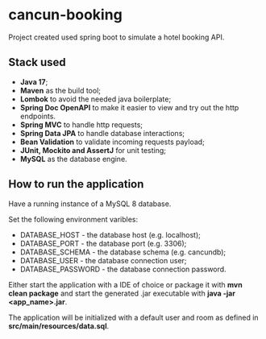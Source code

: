 # cancun-booking
Project created used spring boot to simulate a hotel booking API.

## Stack used
- **Java 17**;
- **Maven** as the build tool;
- **Lombok** to avoid the needed java boilerplate;
- **Spring Doc OpenAPI** to make it easier to view and try out the http endpoints.
- **Spring MVC** to handle http requests;
- **Spring Data JPA** to handle database interactions;
- **Bean Validation** to validate incoming requests payload;
- **JUnit, Mockito and AssertJ** for unit testing;
- **MySQL** as the database engine.

## How to run the application
Have a running instance of a MySQL 8 database.

Set the following environment varibles:
- DATABASE_HOST - the database host (e.g. localhost);
- DATABASE_PORT - the database port (e.g. 3306);
- DATABASE_SCHEMA - the database schema (e.g. cancundb);
- DATABASE_USER - the database connection user;
- DATABASE_PASSWORD - the database connection password.

Either start the application with a IDE of choice or package it with **mvn clean package** and start the generated .jar executable with **java -jar <app_name>.jar**.

The application will be initialized with a default user and room as defined in **src/main/resources/data.sql**.
